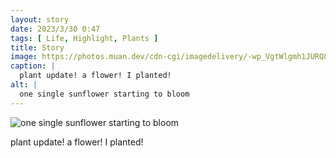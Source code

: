 ```yaml
---
layout: story
date: 2023/3/30 0:47
tags: [ Life, Highlight, Plants ]
title: Story
image: https://photos.muan.dev/cdn-cgi/imagedelivery/-wp_VgtWlgmh1JURQ8t1mg/e252ab2a-5a97-4132-5e7f-fe3e45679100/public
caption: |
  plant update! a flower! I planted!
alt: |
  one single sunflower starting to bloom
---
```


![one single sunflower starting to bloom](https://photos.muan.dev/cdn-cgi/imagedelivery/-wp_VgtWlgmh1JURQ8t1mg/e252ab2a-5a97-4132-5e7f-fe3e45679100/public)

plant update! a flower! I planted!
